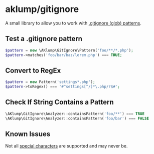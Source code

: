 # aklump/gitignore

A small library to allow you to work with [.gitignore (glob) patterns](https://git-scm.com/docs/gitignore#_pattern_format).

## Test a .gitignore pattern

```php
$pattern = new \AKlump\GitIgnore\Pattern('foo/**/*.php');
$pattern->matches('foo/bar/baz/lorem.php') === TRUE;
```

## Convert to RegEx

```php
$pattern = new Pattern('settings*.php');
$pattern->toRegex() === '#^settings[^/]*\.php/?$#';
```

## Check If String Contains a Pattern

```php
\AKlump\GitIgnore\Analyzer::containsPattern('foo/**') === TRUE
\AKlump\GitIgnore\Analyzer::containsPattern('foo/bar') === FALSE
```

## Known Issues

Not all [special characters](https://pavolkutaj.medium.com/ignore-files-in-gitignore-using-globbing-patterns-4558699bdbf9) are supported and may never be.
